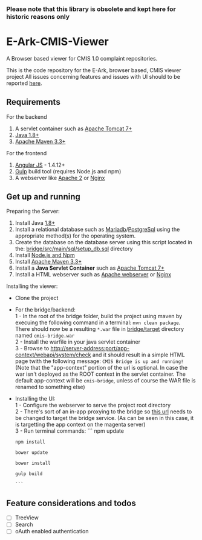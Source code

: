 ### Please note that this library is obsolete and kept here for historic reasons only

# E-Ark-CMIS-Viewer
A Browser based viewer for CMIS 1.0 complaint repositories.

This is the code repository for the E-Ark, browser based, CMIS viewer project
All issues concerning features and issues with UI should to be reported [here](https://github.com/magenta-aps/E-Ark-CMIS-Viewer/issues).

## Requirements
For the backend<br/>
1. A servlet container such as [Apache Tomcat 7+](https://tomcat.apache.org/tomcat-7.0-doc/appdev/installation.html)<br/>
2. [Java 1.8+](http://www.oracle.com/technetwork/java/javase/downloads/index.html)<br/>
3. [Apache Maven 3.3+](https://maven.apache.org/install.html)<br/>

For the frontend<br/>
1. [Angular JS](https://angularjs.org/) - 1.4.12+<br/>
2. [Gulp](http://gulpjs.com/) build tool (requires Node.js and npm)<br/>
3. A webserver like [Apache 2](https://httpd.apache.org/docs/2.4/install.html) or [Nginx](https://www.nginx.com/resources/wiki/start/topics/tutorials/install/)<br/>

## Get up and running
Preparing the Server:<br/>
1. Install Java [1.8+](http://www.oracle.com/technetwork/java/javase/downloads/index.html)<br/>
2. Install a relational database such as [Mariadb](https://downloads.mariadb.org/)/[PostgreSql](https://www.postgresql.org/download/) using the appropriate method(s) for the operating system.<br/>
3. Create the database  on the database server using this script located in the: [bridge/src/main/sql/setup_db.sql](https://github.com/magenta-aps/E-Ark-CMIS-Viewer/blob/master/bridge/src/main/sql/setup_db.sql) directory<br/>
4. Install [Node.js and Npm](https://docs.npmjs.com/getting-started/installing-node)<br/>
5. Install [Apache Maven 3.3+](https://maven.apache.org/install.html)<br/>
6. Install a **Java Servlet Container** such as [Apache Tomcat 7+](https://tomcat.apache.org/tomcat-7.0-doc/appdev/installation.html)<br/>
7. Install a HTML webserver such as [Apache webserver](https://httpd.apache.org/docs/2.4/install.html) or [Nginx](https://www.nginx.com/resources/wiki/start/topics/tutorials/install/)<br/>
 
Installing the viewer:
 - Clone the project
 - For the bridge/backend:<br/>
1 - In the root of the bridge folder, build the project using maven by execuing the following command in a terminal: `mvn clean package`.<br/>There should now be a resulting `*.war` file in [bridge/target]() directory named `cmis-bridge.war`<br/>
2 - Install the warfile in your java servlet container<br/>
3 - Browse to [http://server-address:port/app-context/webapi/system/check]() and it should result in a simple HTML page twith the following message: `CMIS Bridge is up and running!`<br/>(Note that the "app-context" portion of the url is optional. In case the war isn't deployed as the ROOT context in the servlet container. The default app-context will be `cmis-bridge`, unless of course the WAR file is renamed to something else)<br/>

- Installing the UI:<br/>
1 - Configure the webserver to serve the project root directory<br/>
2 - There's sort of an in-app proxying to the bridge so [this url](https://github.com/magenta-aps/E-Ark-CMIS-Viewer/blob/feature/eark-readme-documentation/frontend/app/src/init.module.js#L16) needs to be changed to target the bridge service. (As can be seen in this case, it is targetting the app context on the magenta server)<br/>
3 - Run terminal commands:
      ```
      npm update
      
      npm install
      
      bower update
      
      bower install
      
      gulp build
      
      ```
      
## Feature considerations and todos

- [ ] TreeView
- [ ] Search
- [ ] oAuth enabled authentication
